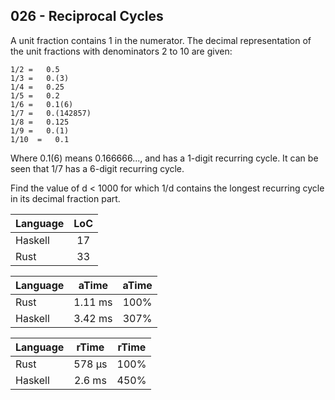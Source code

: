 026 - Reciprocal Cycles
-----------------------

A unit fraction contains 1 in the numerator. The decimal representation of the
unit fractions with denominators 2 to 10 are given:

    1/2 =   0.5
    1/3 =   0.(3)
    1/4 =   0.25
    1/5 =   0.2
    1/6 =   0.1(6)
    1/7 =   0.(142857)
    1/8 =   0.125
    1/9 =   0.(1)
    1/10  =   0.1

Where 0.1(6) means 0.166666..., and has a 1-digit recurring cycle. It can be
seen that 1/7 has a 6-digit recurring cycle.

Find the value of d < 1000 for which 1/d contains the longest recurring cycle
in its decimal fraction part.

Language | LoC
--- | :---:
Haskell | 17
Rust | 33

Language | aTime | aTime
--- | :---: | :---:
Rust |   1.11 ms | 100%
Haskell |   3.42 ms | 307%

Language | rTime | rTime
--- | :---: | :---:
Rust |    578 µs | 100%
Haskell |    2.6 ms | 450%
